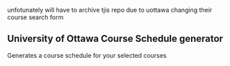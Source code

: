 unfotunately will have to archive tjis repo due to uottawa changing their course search form

## University of Ottawa Course Schedule generator
Generates a course schedule for your selected courses
